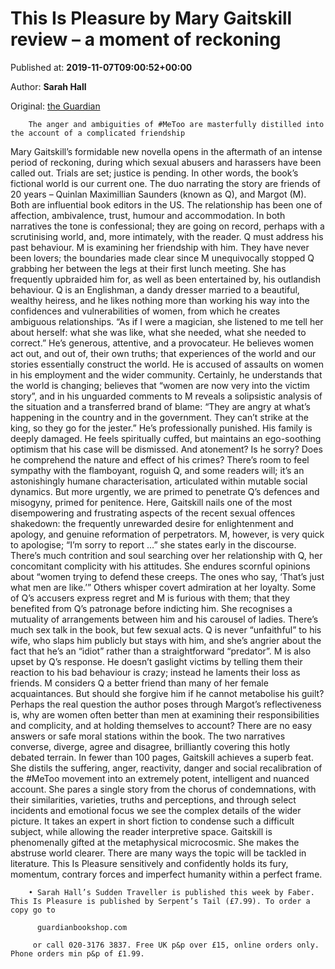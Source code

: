 
# This Is Pleasure by Mary Gaitskill review – a moment of reckoning

Published at: **2019-11-07T09:00:52+00:00**

Author: **Sarah Hall**

Original: [the Guardian](https://www.theguardian.com/books/2019/nov/07/this-is-pleasure-mary-gaitskill-review)


        The anger and ambiguities of #MeToo are masterfully distilled into the account of a complicated friendship
      
Mary Gaitskill’s formidable new novella opens in the aftermath of an intense period of reckoning, during which sexual abusers and harassers have been called out. Trials are set; justice is pending. In other words, the book’s fictional world is our current one. The duo narrating the story are friends of 20 years – Quinlan Maximillian Saunders (known as Q), and Margot (M). Both are influential book editors in the US. The relationship has been one of affection, ambivalence, trust, humour and accommodation. In both narratives the tone is confessional; they are going on record, perhaps with a scrutinising world, and, more intimately, with the reader. Q must address his past behaviour. M is examining her friendship with him. They have never been lovers; the boundaries made clear since M unequivocally stopped Q grabbing her between the legs at their first lunch meeting. She has frequently upbraided him for, as well as been entertained by, his outlandish behaviour.
Q is an Englishman, a dandy dresser married to a beautiful, wealthy heiress, and he likes nothing more than working his way into the confidences and vulnerabilities of women, from which he creates ambiguous relationships. “As if I were a magician, she listened to me tell her about herself: what she was like, what she needed, what she needed to correct.” He’s generous, attentive, and a provocateur. He believes women act out, and out of, their own truths; that experiences of the world and our stories essentially construct the world.
He is accused of assaults on women in his employment and the wider community. Certainly, he understands that the world is changing; believes that “women are now very into the victim story”, and in his unguarded comments to M reveals a solipsistic analysis of the situation and a transferred brand of blame: “They are angry at what’s happening in the country and in the government. They can’t strike at the king, so they go for the jester.” He’s professionally punished. His family is deeply damaged. He feels spiritually cuffed, but maintains an ego-soothing optimism that his case will be dismissed.
And atonement? Is he sorry? Does he comprehend the nature and effect of his crimes? There’s room to feel sympathy with the flamboyant, roguish Q, and some readers will; it’s an astonishingly humane characterisation, articulated within mutable social dynamics. But more urgently, we are primed to penetrate Q’s defences and misogyny, primed for penitence. Here, Gaitskill nails one of the most disempowering and frustrating aspects of the recent sexual offences shakedown: the frequently unrewarded desire for enlightenment and apology, and genuine reformation of perpetrators.
M, however, is very quick to apologise; “I’m sorry to report …” she states early in the discourse. There’s much contrition and soul searching over her relationship with Q, her concomitant complicity with his attitudes. She endures scornful opinions about “women trying to defend these creeps. The ones who say, ‘That’s just what men are like.’” Others whisper covert admiration at her loyalty. Some of Q’s accusers express regret and M is furious with them; that they benefited from Q’s patronage before indicting him. She recognises a mutuality of arrangements between him and his carousel of ladies.
There’s much sex talk in the book, but few sexual acts. Q is never “unfaithful” to his wife, who slaps him publicly but stays with him, and she’s angrier about the fact that he’s an “idiot” rather than a straightforward “predator”. M is also upset by Q’s response. He doesn’t gaslight victims by telling them their reaction to his bad behaviour is crazy; instead he laments their loss as friends. M considers Q a better friend than many of her female acquaintances. But should she forgive him if he cannot metabolise his guilt? Perhaps the real question the author poses through Margot’s reflectiveness is, why are women often better than men at examining their responsibilities and complicity, and at holding themselves to account?
There are no easy answers or safe moral stations within the book. The two narratives converse, diverge, agree and disagree, brilliantly covering this hotly debated terrain. In fewer than 100 pages, Gaitskill achieves a superb feat. She distils the suffering, anger, reactivity, danger and social recalibration of the #MeToo movement into an extremely potent, intelligent and nuanced account. She pares a single story from the chorus of condemnations, with their similarities, varieties, truths and perceptions, and through select incidents and emotional focus we see the complex details of the wider picture. It takes an expert in short fiction to condense such a difficult subject, while allowing the reader interpretive space. Gaitskill is phenomenally gifted at the metaphysical microcosmic. She makes the abstruse world clearer. There are many ways the topic will be tackled in literature. This Is Pleasure sensitively and confidently holds its fury, momentum, contrary forces and imperfect humanity within a perfect frame.

        • Sarah Hall’s Sudden Traveller is published this week by Faber. This Is Pleasure is published by Serpent’s Tail (£7.99). To order a copy go to 
        
          guardianbookshop.com
        
         or call 020-3176 3837. Free UK p&p over £15, online orders only. Phone orders min p&p of £1.99.
      
